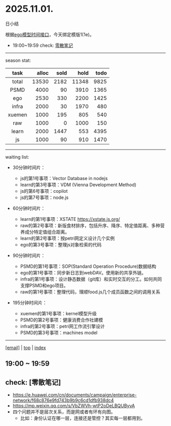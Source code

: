 # 2025.11.01.
日小结

<a id="top"></a>
根据[ego模型时间接口](https://gitee.com/hyg/blog/blob/master/timeflow.md)，今天绑定模版1(1e)。

<a id="index"></a>
- 19:00~19:59	check: [零散笔记](#20251101190000)

---
season stat:

| task | alloc | sold | hold | todo |
| :---: | ---: | ---: | ---: | ---: |
| total | 13530 | 2182 | 11348 | 9825 |
| PSMD | 4000 | 90 | 3910 | 1365 |
| ego | 2530 | 330 | 2200 | 1425 |
| infra | 2000 | 30 | 1970 | 480 |
| xuemen | 1000 | 195 | 805 | 540 |
| raw | 1000 | 0 | 1000 | 150 |
| learn | 2000 | 1447 | 553 | 4395 |
| js | 1000 | 90 | 910 | 1470 |

---
waiting list:


- 30分钟时间片：
  - js的第1号事项：Vector Database in nodejs
  - learn的第3号事项：VDM (Vienna Development Method)
  - js的第6号事项：copilot
  - js的第7号事项：node.js

- 60分钟时间片：
  - learn的第1号事项：XSTATE https://xstate.js.org/
  - raw的第2号事项：新版食材排序，包括升序、降序、特定值距离、多种营养成分特定值组合距离。
  - learn的第2号事项：按petri网定义设计几个实例
  - ego的第3号事项：整理js对象检索的代码

- 90分钟时间片：
  - PSMD的第1号事项：SOP(Standard Operation Procedure)数据结构
  - ego的第1号事项：同步新日志到webDAV。使用新的共享外链。
  - infra的第1号事项：设计静态数据（git库）和实时交互的分工。如何共同支撑PSMD和ego项目。
  - raw的第1号事项：整理代码，理顺food.js几个成员函数之间的调用关系

- 195分钟时间片：
  - xuemen的第1号事项：kernel模型升级
  - PSMD的第2号事项：健康消费合作社建模
  - infra的第2号事项：petri网工作流引擎设计
  - PSMD的第3号事项：machines model

---
<a href="mailto:huangyg@mars22.com?subject=关于2025.11.01.[无名任务]任务&body=日期: 2025.11.01.%0D%0A序号: 7%0D%0A手稿:../../draft/2025/20251101.02.md%0D%0A---请勿修改邮件主题及以上内容 从下一行开始写您的想法---%0D%0A">[email]</a> | [top](#top) | [index](#index)
<a id="20251101190000"></a>
## 19:00 ~ 19:59
## check: [零散笔记]

- https://e.huawei.com/cn/documents/campaign/enterprise-network/f68c876e9fd743b9b9c6cd1dfb938dc4
- https://mp.weixin.qq.com/s/VbZWVh-wtP2oDeLBQUByvA
- 四个问题并不是层次关系，而是网或者有环有向图。
	- 比如：身份认证在哪一层，连接还是管控？其实每一层都用到。
